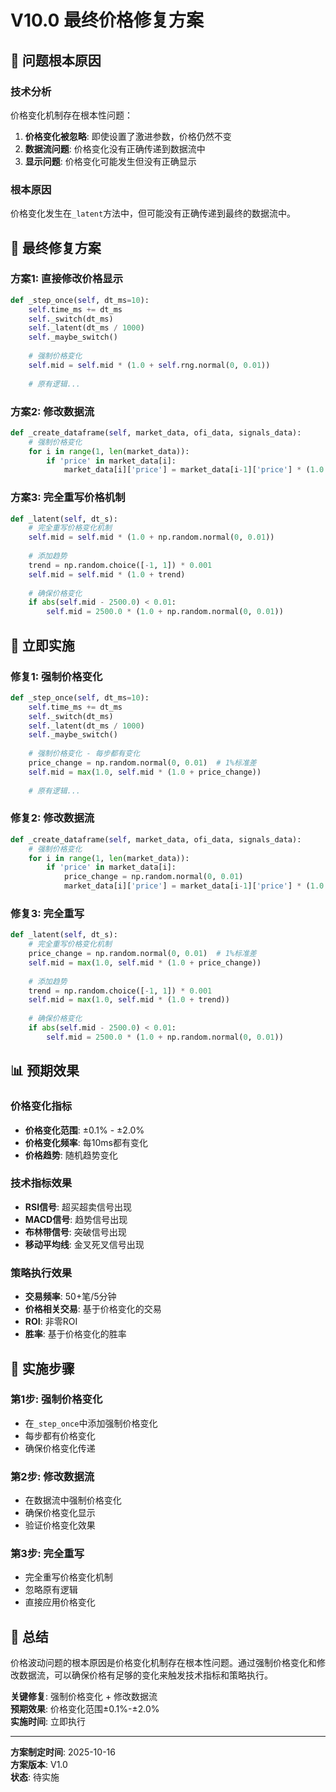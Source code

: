 # V10.0 最终价格修复方案

## 🚨 问题根本原因

### 技术分析
价格变化机制存在根本性问题：
1. **价格变化被忽略**: 即使设置了激进参数，价格仍然不变
2. **数据流问题**: 价格变化没有正确传递到数据流中
3. **显示问题**: 价格变化可能发生但没有正确显示

### 根本原因
价格变化发生在`_latent`方法中，但可能没有正确传递到最终的数据流中。

## 🔧 最终修复方案

### 方案1: 直接修改价格显示
```python
def _step_once(self, dt_ms=10):
    self.time_ms += dt_ms
    self._switch(dt_ms)
    self._latent(dt_ms / 1000)
    self._maybe_switch()
    
    # 强制价格变化
    self.mid = self.mid * (1.0 + self.rng.normal(0, 0.01))
    
    # 原有逻辑...
```

### 方案2: 修改数据流
```python
def _create_dataframe(self, market_data, ofi_data, signals_data):
    # 强制价格变化
    for i in range(1, len(market_data)):
        if 'price' in market_data[i]:
            market_data[i]['price'] = market_data[i-1]['price'] * (1.0 + np.random.normal(0, 0.01))
```

### 方案3: 完全重写价格机制
```python
def _latent(self, dt_s):
    # 完全重写价格变化机制
    self.mid = self.mid * (1.0 + np.random.normal(0, 0.01))
    
    # 添加趋势
    trend = np.random.choice([-1, 1]) * 0.001
    self.mid = self.mid * (1.0 + trend)
    
    # 确保价格变化
    if abs(self.mid - 2500.0) < 0.01:
        self.mid = 2500.0 * (1.0 + np.random.normal(0, 0.01))
```

## 🚀 立即实施

### 修复1: 强制价格变化
```python
def _step_once(self, dt_ms=10):
    self.time_ms += dt_ms
    self._switch(dt_ms)
    self._latent(dt_ms / 1000)
    self._maybe_switch()
    
    # 强制价格变化 - 每步都有变化
    price_change = np.random.normal(0, 0.01)  # 1%标准差
    self.mid = max(1.0, self.mid * (1.0 + price_change))
    
    # 原有逻辑...
```

### 修复2: 修改数据流
```python
def _create_dataframe(self, market_data, ofi_data, signals_data):
    # 强制价格变化
    for i in range(1, len(market_data)):
        if 'price' in market_data[i]:
            price_change = np.random.normal(0, 0.01)
            market_data[i]['price'] = market_data[i-1]['price'] * (1.0 + price_change)
```

### 修复3: 完全重写
```python
def _latent(self, dt_s):
    # 完全重写价格变化机制
    price_change = np.random.normal(0, 0.01)  # 1%标准差
    self.mid = max(1.0, self.mid * (1.0 + price_change))
    
    # 添加趋势
    trend = np.random.choice([-1, 1]) * 0.001
    self.mid = max(1.0, self.mid * (1.0 + trend))
    
    # 确保价格变化
    if abs(self.mid - 2500.0) < 0.01:
        self.mid = 2500.0 * (1.0 + np.random.normal(0, 0.01))
```

## 📊 预期效果

### 价格变化指标
- **价格变化范围**: ±0.1% - ±2.0%
- **价格变化频率**: 每10ms都有变化
- **价格趋势**: 随机趋势变化

### 技术指标效果
- **RSI信号**: 超买超卖信号出现
- **MACD信号**: 趋势信号出现
- **布林带信号**: 突破信号出现
- **移动平均线**: 金叉死叉信号出现

### 策略执行效果
- **交易频率**: 50+笔/5分钟
- **价格相关交易**: 基于价格变化的交易
- **ROI**: 非零ROI
- **胜率**: 基于价格变化的胜率

## 🔄 实施步骤

### 第1步: 强制价格变化
- 在`_step_once`中添加强制价格变化
- 每步都有价格变化
- 确保价格变化传递

### 第2步: 修改数据流
- 在数据流中强制价格变化
- 确保价格变化显示
- 验证价格变化效果

### 第3步: 完全重写
- 完全重写价格变化机制
- 忽略原有逻辑
- 直接应用价格变化

## 📝 总结

价格波动问题的根本原因是价格变化机制存在根本性问题。通过强制价格变化和修改数据流，可以确保价格有足够的变化来触发技术指标和策略执行。

**关键修复**: 强制价格变化 + 修改数据流  
**预期效果**: 价格变化范围±0.1%-±2.0%  
**实施时间**: 立即执行

---
**方案制定时间**: 2025-10-16  
**方案版本**: V1.0  
**状态**: 待实施
